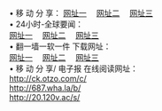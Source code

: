 &#8226; 移 动 分 享：
<a href="http://ck.otzo.com/c/" target="_blank">网址一</a>
　<a href="http://687.wha.la/b/" target="_blank">网址二</a>
　<a href="http://20.120v.ac/s/" target="_blank">网址三</a>
　<br />
&#8226; 24小时-全球要闻：<br /> 
<a href="http://ck.otzo.com/read/go/n1.html" target="_blank">网址一</a>
　<a href="http://687.wha.la/read/go/n1.html" target="_blank">网址二</a>
　<a href="http://20.120v.ac/read/go/n1.html" target="_blank">网址三</a>
　<br />
&#8226; 翻一墙一软一件 下载网址：<br /> 
<a href="http://ck.otzo.com/read/go/f1.html" target="_blank">网址一</a>
　<a href="http://687.wha.la/read/go/f2.html" target="_blank">网址二</a>
　<a href="http://20.120v.ac/read/go/f3.html" target="_blank">网址三</a>
<br />
&#8226; 移 动 分 享/ 电子报 在线阅读网址：<br />
<a href="http://ck.otzo.com/c/" target="_blank">http://ck.otzo.com/c/</a><br />
<a href="http://687.wha.la/b/" target="_blank">http://687.wha.la/b/</a><br />
<a href="http://20.120v.ac/s/" target="_blank">http://20.120v.ac/s/</a><br />
